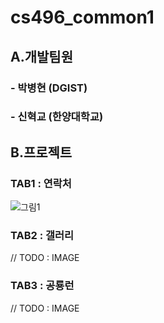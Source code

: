 # cs496_common1 

## A.개발팀원
### - 박병현 (DGIST)
### - 신혁교 (한양대학교)

## B.프로젝트
### TAB1 : 연락처
![그림1](https://user-images.githubusercontent.com/107671359/177317754-6957ab30-29d3-4422-921b-bd7c384df7d7.png)



### TAB2 : 갤러리
// TODO : IMAGE

### TAB3 : 공룡런
// TODO : IMAGE
